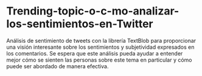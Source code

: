 # Trending-topic-o-c-mo-analizar-los-sentimientos-en-Twitter
Análisis de sentimiento de tweets con la librería TextBlob para proporcionar una visión interesante sobre los sentimientos y subjetividad expresados en los comentarios. Se espera que este análisis pueda ayudar a entender mejor cómo se sienten las personas sobre este tema en particular y cómo puede ser abordado de manera efectiva.
